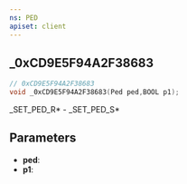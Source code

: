 ```yaml
---
ns: PED
apiset: client
---
```

## _0xCD9E5F94A2F38683

```c
// 0xCD9E5F94A2F38683
void _0xCD9E5F94A2F38683(Ped ped,BOOL p1);
```

_SET_PED_R* - _SET_PED_S*

## Parameters
* **ped**:
* **p1**: